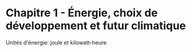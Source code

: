 

# Chapitre 1 - Énergie, choix de développement et futur climatique

Unités d'énergie: joule et kilowatt-heure
<!--stackedit_data:
eyJoaXN0b3J5IjpbNTg4NjkyNjY4LC05NzcxMjkxMjddfQ==
-->